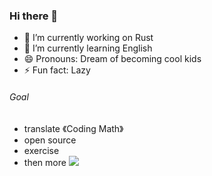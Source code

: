 ### Hi there 👋



- 🔭 I’m currently working on Rust
- 🌱 I’m currently learning English
- 😄 Pronouns: Dream of becoming cool kids
- ⚡ Fun fact: Lazy
###### Goal
- translate 《Coding Math》
- open source
- exercise
- then more
![](https://github-readme-stats.vercel.app/api?username=sgodf&theme=dark)
